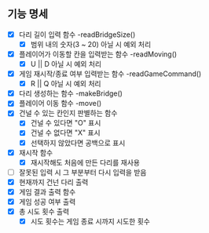 ## 기능 명세
- [x] 다리 길이 입력 함수 -readBridgeSize()
  - [x] 범위 내의 숫자(3 ~ 20) 아닐 시 예외 처리
- [x] 플레이어가 이동할 칸을 입력받는 함수 -readMoving()
  - [x] U || D 아닐 시 예외 처리
- [x] 게임 재시작/종료 여부 입력받는 함수 -readGameCommand()
  - [x] R || Q 아닐 시 예외 처리
- [x] 다리 생성하는 함수 -makeBridge()
- [x] 플레이어 이동 함수 -move()
- [x] 건널 수 있는 칸인지 판별하는 함수
  - [x] 건널 수 있다면 "O" 표시
  - [x] 건널 수 없다면 "X" 표시
  - [x] 선택하지 않았다면 공백으로 표시
- [x] 재시작 함수
  - [x] 재시작해도 처음에 만든 다리를 재사용
- [ ] 잘못된 입력 시 그 부분부터 다시 입력을 받음
- [x] 현재까지 건넌 다리 출력
- [x] 게임 결과 출력 함수
- [x] 게임 성공 여부 출력
- [x] 총 시도 횟수 출력
  - [x] 시도 횟수는 게임 종료 시까지 시도한 횟수